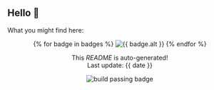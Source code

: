 <h2>Hello <span>&#128075;</span></h2>

<p>What you might find here:</p>

<p align="center">
{% for badge in badges %}
  <img alt="{{ badge.alt }}" src="{{ badge.src }}"/>
{% endfor %}
</p>

<p align="center">This <i>README</i> is auto-generated!<br>Last update: {{ date }}</p>
<p align="center"><img alt="build passing badge" src="https://github.com/YOUR_GITHUB_USERNAME/YOUR_REPO/actions/workflows/update_topics.yml/badge.svg" /></p>

